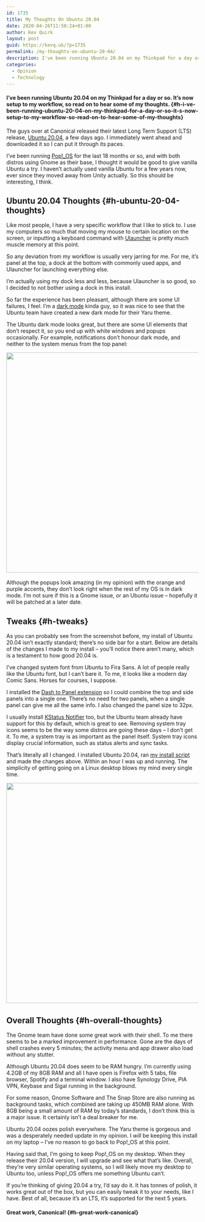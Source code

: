 ```yaml
---
id: 1735
title: My Thoughts On Ubuntu 20.04
date: 2020-04-26T11:50:24+01:00
author: Kev Quirk
layout: post
guid: https://kevq.uk/?p=1735
permalink: /my-thoughts-on-ubuntu-20-04/
description: I've been running Ubuntu 20.04 on my Thinkpad for a day or so. It's now setup to my workflow, so here are my thoughts on Ubuntu 20.04.
categories:
  - Opinion
  - Technology
---
```

#### I&#8217;ve been running Ubuntu 20.04 on my Thinkpad for a day or so. It&#8217;s now setup to my workflow, so read on to hear some of my thoughts. {#h-i-ve-been-running-ubuntu-20-04-on-my-thinkpad-for-a-day-or-so-it-s-now-setup-to-my-workflow-so-read-on-to-hear-some-of-my-thoughts}

The guys over at Canonical released their latest Long Term Support (LTS) release, [Ubuntu 20.04](https://ubuntu.com/download/desktop), a few days ago. I immediately went ahead and downloaded it so I can put it through its paces.

I&#8217;ve been running [Pop!_OS](https://system76.com/pop) for the last 18 months or so, and with both distros using Gnome as their base, I thought it would be good to give vanilla Ubuntu a try. I haven&#8217;t actually used vanilla Ubuntu for a few years now, ever since they moved away from Unity actually. So this should be interesting, I think.

## Ubuntu 20.04 Thoughts {#h-ubuntu-20-04-thoughts}

Like most people, I have a very specific workflow that I like to stick to. I use my computers so much that moving my mouse to certain location on the screen, or inputting a keyboard command with [Ulauncher](https://kevq.uk/improving-my-ubuntu-workflow/) is pretty much muscle memory at this point.

So any deviation from my workflow is usually very jarring for me. For me, it&#8217;s panel at the top, a dock at the bottom with commonly used apps, and Ulauncher for launching everything else.

I&#8217;m actually using my dock less and less, because Ulauncher is so good, so I decided to not bother using a dock in this install.

So far the experience has been pleasant, although there are some UI failures, I feel. I&#8217;m a [dark mode](https://kevq.uk/how-to-add-css-dark-mode-to-a-website/) kinda guy, so it was nice to see that the Ubuntu team have created a new dark mode for their Yaru theme.

The Ubuntu dark mode looks great, but there are some UI elements that don&#8217;t respect it, so you end up with white windows and popups occasionally. For example, notifications don&#8217;t honour dark mode, and neither to the system menus from the top panel:

<img loading="lazy" width="1024" height="576" src="/assets/images/wp-images/2020/04/light-popups-ubuntu-20.04-1024x576.png" alt="" class="wp-image-1737" srcset="/assets/images/wp-images/2020/04/light-popups-ubuntu-20.04-1024x576.png 1024w, /assets/images/wp-images/2020/04/light-popups-ubuntu-20.04-300x169.png 300w, /assets/images/wp-images/2020/04/light-popups-ubuntu-20.04-768x432.png 768w, /assets/images/wp-images/2020/04/light-popups-ubuntu-20.04-1536x864.png 1536w, /assets/images/wp-images/2020/04/light-popups-ubuntu-20.04.png 1600w" sizes="(max-width: 1024px) 100vw, 1024px" />  

Although the popups look amazing (in my opinion) with the orange and purple accents, they don&#8217;t look right when the rest of my OS is in dark mode. I&#8217;m not sure if this is a Gnome issue, or an Ubuntu issue &#8211; hopefully it will be patched at a later date.

## Tweaks {#h-tweaks}

As you can probably see from the screenshot before, my install of Ubuntu 20.04 isn&#8217;t exactly standard; there&#8217;s no side bar for a start. Below are details of the changes I made to my install &#8211; you&#8217;ll notice there aren&#8217;t many, which is a testament to how good 20.04 is.

I&#8217;ve changed system font from Ubuntu to Fira Sans. A lot of people really like the Ubuntu font, but I can&#8217;t bare it. To me, it looks like a modern day Comic Sans. Horses for courses, I suppose.

I installed the [Dash to Panel extension](https://extensions.gnome.org/extension/1160/dash-to-panel/) so I could combine the top and side panels into a single one. There&#8217;s no need for two panels, when a single panel can give me all the same info. I also changed the panel size to 32px.

I usually install [KStatus Notifier](https://extensions.gnome.org/extension/615/appindicator-support/) too, but the Ubuntu team already have support for this by default, which is great to see. Removing system tray icons seems to be the way some distros are going these days &#8211; I don&#8217;t get it. To me, a system tray is as important as the panel itself. System tray icons display crucial information, such as status alerts and sync tasks.

That&#8217;s literally all I changed. I installed Ubuntu 20.04, ran [my install script](https://kevq.uk/how-to-create-a-simple-install-script-in-ubuntu/) and made the changes above. Within an hour I was up and running. The simplicity of getting going on a Linux desktop blows my mind every single time.

<img loading="lazy" width="1024" height="576" src="/assets/images/wp-images/2020/04/ubuntu-20.04-desktop-1024x576.png" alt="" class="wp-image-1739" srcset="/assets/images/wp-images/2020/04/ubuntu-20.04-desktop-1024x576.png 1024w, /assets/images/wp-images/2020/04/ubuntu-20.04-desktop-300x169.png 300w, /assets/images/wp-images/2020/04/ubuntu-20.04-desktop-768x432.png 768w, /assets/images/wp-images/2020/04/ubuntu-20.04-desktop-1536x864.png 1536w, /assets/images/wp-images/2020/04/ubuntu-20.04-desktop.png 1600w" sizes="(max-width: 1024px) 100vw, 1024px" />  

## Overall Thoughts {#h-overall-thoughts}

The Gnome team have done some great work with their shell. To me there seems to be a marked improvement in performance. Gone are the days of shell crashes every 5 minutes; the activity menu and app drawer also load without any stutter.

Although Ubuntu 20.04 does seem to be RAM hungry. I&#8217;m currently using 4.2GB of my 8GB RAM and all I have open is Firefox with 5 tabs, file browser, Spotify and a terminal window. I also have Synology Drive, PIA VPN, Keybase and Sigal running in the background.

For some reason, Gnome Software and The Snap Store are also running as background tasks, which combined are taking up 450MB RAM alone. With 8GB being a small amount of RAM by today&#8217;s standards, I don&#8217;t think this is a major issue. It certainly isn&#8217;t a deal breaker for me.

Ubuntu 20.04 oozes polish everywhere. The Yaru theme is gorgeous and was a desperately needed update in my opinion. I _will_ be keeping this install on my laptop &#8211; I&#8217;ve no reason to go back to Pop!_OS at this point.

Having said that, I&#8217;m going to keep Pop!\_OS on my desktop. When they release their 20.04 version, I will upgrade and see what that&#8217;s like. Overall, they&#8217;re very similar operating systems, so I will likely move my desktop to Ubuntu too, unless Pop!\_OS offers me something Ubuntu can&#8217;t.

If you&#8217;re thinking of giving 20.04 a try, I&#8217;d say do it. It has tonnes of polish, it works great out of the box, but you can easily tweak it to your needs, like I have. Best of all, because it&#8217;s an LTS, it&#8217;s supported for the next 5 years.

#### Great work, Canonical! {#h-great-work-canonical}
